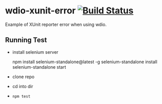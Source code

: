 # wdio-xunit-error [![Build Status](https://travis-ci.org/haysclark/wdio-xunit-error.svg?branch=develop)](https://travis-ci.org/haysclark/wdio-xunit-error)
Example of XUnit reporter error when using wdio.

Running Test
------------
 - install selenium server

    npm install selenium-standalone@latest -g
    selenium-standalone install
    selenium-standalone start

 - clone repo
 - cd into dir
 - ```npm test```
